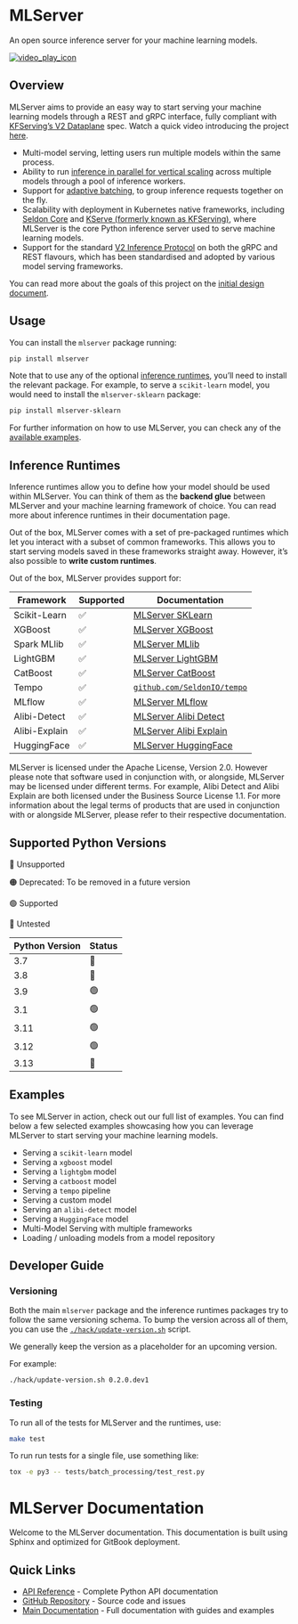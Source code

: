 # MLServer

An open source inference server for your machine learning models.

[![video_play_icon](https://user-images.githubusercontent.com/10466106/151803854-75d17c32-541c-4eee-b589-d45b07ea486d.png)](https://www.youtube.com/watch?v=aZHe3z-8C_w)

## Overview

MLServer aims to provide an easy way to start serving your machine learning
models through a REST and gRPC interface, fully compliant with [KFServing’s V2
Dataplane](https://docs.seldon.io/projects/seldon-core/en/latest/reference/apis/v2-protocol.html)
spec. Watch a quick video introducing the project [here](https://www.youtube.com/watch?v=aZHe3z-8C_w).

- Multi-model serving, letting users run multiple models within the same
  process.
- Ability to run [inference in parallel for vertical
  scaling](https://mlserver.readthedocs.io/en/latest/user-guide/parallel-inference.html)
  across multiple models through a pool of inference workers.
- Support for [adaptive
  batching](https://mlserver.readthedocs.io/en/latest/user-guide/adaptive-batching.html),
  to group inference requests together on the fly.
- Scalability with deployment in Kubernetes native frameworks, including
  [Seldon Core](https://docs.seldon.io/projects/seldon-core/en/latest/graph/protocols.html#v2-kfserving-protocol) and
  [KServe (formerly known as KFServing)](https://kserve.github.io/website/modelserving/v1beta1/sklearn/v2/), where
  MLServer is the core Python inference server used to serve machine learning
  models.
- Support for the standard [V2 Inference Protocol](https://docs.seldon.io/projects/seldon-core/en/latest/reference/apis/v2-protocol.html) on
  both the gRPC and REST flavours, which has been standardised and adopted by
  various model serving frameworks.

You can read more about the goals of this project on the [initial design
document](https://docs.google.com/document/d/1C2uf4SaAtwLTlBCciOhvdiKQ2Eay4U72VxAD4bXe7iU/edit?usp=sharing).

## Usage

You can install the `mlserver` package running:

```bash
pip install mlserver
```

Note that to use any of the optional [inference runtimes](),
you’ll need to install the relevant package.
For example, to serve a `scikit-learn` model, you would need to install the
`mlserver-sklearn` package:

```bash
pip install mlserver-sklearn
```

For further information on how to use MLServer, you can check any of the
[available examples]().

## Inference Runtimes

Inference runtimes allow you to define how your model should be used within
MLServer.
You can think of them as the **backend glue** between MLServer and your machine
learning framework of choice.
You can read more about inference runtimes in their documentation
page.

Out of the box, MLServer comes with a set of pre-packaged runtimes which let
you interact with a subset of common frameworks.
This allows you to start serving models saved in these frameworks straight
away.
However, it’s also possible to **write custom
runtimes**.

Out of the box, MLServer provides support for:

| Framework     | Supported   | Documentation                                                    |
|---------------|-------------|------------------------------------------------------------------|
| Scikit-Learn  | ✅          | [MLServer SKLearn]()                                             |
| XGBoost       | ✅          | [MLServer XGBoost]()                                             |
| Spark MLlib   | ✅          | [MLServer MLlib]()                                               |
| LightGBM      | ✅          | [MLServer LightGBM]()                                            |
| CatBoost      | ✅          | [MLServer CatBoost]()                                            |
| Tempo         | ✅          | [`github.com/SeldonIO/tempo`](https://github.com/SeldonIO/tempo) |
| MLflow        | ✅          | [MLServer MLflow]()                                              |
| Alibi-Detect  | ✅          | [MLServer Alibi Detect]()                                        |
| Alibi-Explain | ✅          | [MLServer Alibi Explain]()                                       |
| HuggingFace   | ✅          | [MLServer HuggingFace]()                                         |

MLServer is licensed under the Apache License, Version 2.0. However please note that software used in conjunction with, or alongside, MLServer may be licensed under different terms. For example, Alibi Detect and Alibi Explain are both licensed under the Business Source License 1.1. For more information about the legal terms of products that are used in conjunction with or alongside MLServer, please refer to their respective documentation.

## Supported Python Versions

🔴 Unsupported

🟠 Deprecated: To be removed in a future version

🟢 Supported

🔵 Untested

|   Python Version | Status   |
|------------------|----------|
|             3.7  | 🔴       |
|             3.8  | 🔴       |
|             3.9  | 🟢       |
|             3.1  | 🟢       |
|             3.11 | 🟢       |
|             3.12 | 🟢       |
|             3.13 | 🔴       |

## Examples

To see MLServer in action, check out our full list of
examples.
You can find below a few selected examples showcasing how you can leverage
MLServer to start serving your machine learning models.

- Serving a `scikit-learn` model
- Serving a `xgboost` model
- Serving a `lightgbm` model
- Serving a `catboost` model
- Serving a `tempo` pipeline
- Serving a custom model
- Serving an `alibi-detect` model
- Serving a `HuggingFace` model
- Multi-Model Serving with multiple frameworks
- Loading / unloading models from a model repository

## Developer Guide

### Versioning

Both the main `mlserver` package and the inference runtimes
packages try to follow the same versioning schema.
To bump the version across all of them, you can use the
[`./hack/update-version.sh`](../hack/update-version.sh) script.

We generally keep the version as a placeholder for an upcoming version.

For example:

```bash
./hack/update-version.sh 0.2.0.dev1
```

### Testing

To run all of the tests for MLServer and the runtimes, use:

```bash
make test
```

To run run tests for a single file, use something like:

```bash
tox -e py3 -- tests/batch_processing/test_rest.py
```

# MLServer Documentation

Welcome to the MLServer documentation. This documentation is built using Sphinx and optimized for GitBook deployment.

## Quick Links

- [API Reference](api/reference.md) - Complete Python API documentation
- [GitHub Repository](https://github.com/SeldonIO/MLServer/) - Source code and issues
- [Main Documentation](https://mlserver.readthedocs.io/) - Full documentation with guides and examples
